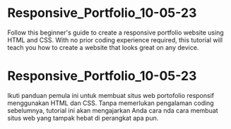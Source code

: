# Responsive_Portfolio_10-05-23
Follow this beginner's guide to create a responsive portfolio website using HTML and CSS. With no prior coding experience required, this tutorial will teach you how to create a website that looks great on any device.

# Responsive_Portfolio_10-05-23
Ikuti panduan pemula ini untuk membuat situs web portofolio responsif menggunakan HTML dan CSS. Tanpa memerlukan pengalaman coding sebelumnya, tutorial ini akan mengajarkan Anda cara nda cara 
membuat situs web yang tampak hebat di perangkat apa pun.